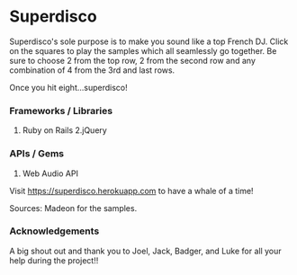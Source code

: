 # Superdisco

Superdisco's sole purpose is to make you sound like a top French DJ. Click on the squares to play the samples which all seamlessly go together. Be sure to choose 2 from the top row, 2 from the second row and any combination of 4 from the 3rd and last rows.

Once you hit eight...superdisco!

### Frameworks / Libraries
1. Ruby on Rails
2.jQuery

### APIs / Gems
1. Web Audio API

Visit https://superdisco.herokuapp.com to have a whale of a time!

Sources:
Madeon for the samples.

### Acknowledgements
A big shout out and thank you to Joel, Jack, Badger, and Luke for all your help during the project!!
